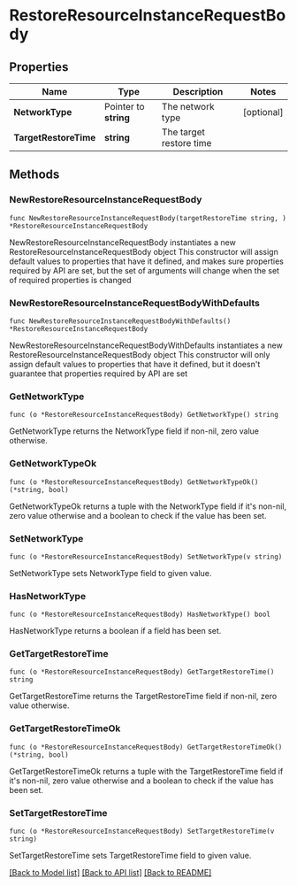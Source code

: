 # RestoreResourceInstanceRequestBody

## Properties

Name | Type | Description | Notes
------------ | ------------- | ------------- | -------------
**NetworkType** | Pointer to **string** | The network type | [optional] 
**TargetRestoreTime** | **string** | The target restore time | 

## Methods

### NewRestoreResourceInstanceRequestBody

`func NewRestoreResourceInstanceRequestBody(targetRestoreTime string, ) *RestoreResourceInstanceRequestBody`

NewRestoreResourceInstanceRequestBody instantiates a new RestoreResourceInstanceRequestBody object
This constructor will assign default values to properties that have it defined,
and makes sure properties required by API are set, but the set of arguments
will change when the set of required properties is changed

### NewRestoreResourceInstanceRequestBodyWithDefaults

`func NewRestoreResourceInstanceRequestBodyWithDefaults() *RestoreResourceInstanceRequestBody`

NewRestoreResourceInstanceRequestBodyWithDefaults instantiates a new RestoreResourceInstanceRequestBody object
This constructor will only assign default values to properties that have it defined,
but it doesn't guarantee that properties required by API are set

### GetNetworkType

`func (o *RestoreResourceInstanceRequestBody) GetNetworkType() string`

GetNetworkType returns the NetworkType field if non-nil, zero value otherwise.

### GetNetworkTypeOk

`func (o *RestoreResourceInstanceRequestBody) GetNetworkTypeOk() (*string, bool)`

GetNetworkTypeOk returns a tuple with the NetworkType field if it's non-nil, zero value otherwise
and a boolean to check if the value has been set.

### SetNetworkType

`func (o *RestoreResourceInstanceRequestBody) SetNetworkType(v string)`

SetNetworkType sets NetworkType field to given value.

### HasNetworkType

`func (o *RestoreResourceInstanceRequestBody) HasNetworkType() bool`

HasNetworkType returns a boolean if a field has been set.

### GetTargetRestoreTime

`func (o *RestoreResourceInstanceRequestBody) GetTargetRestoreTime() string`

GetTargetRestoreTime returns the TargetRestoreTime field if non-nil, zero value otherwise.

### GetTargetRestoreTimeOk

`func (o *RestoreResourceInstanceRequestBody) GetTargetRestoreTimeOk() (*string, bool)`

GetTargetRestoreTimeOk returns a tuple with the TargetRestoreTime field if it's non-nil, zero value otherwise
and a boolean to check if the value has been set.

### SetTargetRestoreTime

`func (o *RestoreResourceInstanceRequestBody) SetTargetRestoreTime(v string)`

SetTargetRestoreTime sets TargetRestoreTime field to given value.



[[Back to Model list]](../README.md#documentation-for-models) [[Back to API list]](../README.md#documentation-for-api-endpoints) [[Back to README]](../README.md)


